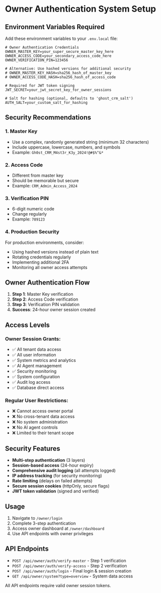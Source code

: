 
# Owner Authentication System Setup

## Environment Variables Required

Add these environment variables to your `.env.local` file:

```env
# Owner Authentication Credentials
OWNER_MASTER_KEY=your_super_secure_master_key_here
OWNER_ACCESS_CODE=your_secondary_access_code_here  
OWNER_VERIFICATION_PIN=123456

# Alternative: Use hashed versions for additional security
# OWNER_MASTER_KEY_HASH=sha256_hash_of_master_key
# OWNER_ACCESS_CODE_HASH=sha256_hash_of_access_code

# Required for JWT token signing
JWT_SECRET=your_jwt_secret_key_for_owner_sessions

# Salt for hashing (optional, defaults to 'ghost_crm_salt')
AUTH_SALT=your_custom_salt_for_hashing
```

## Security Recommendations

### 1. Master Key
- Use a complex, randomly generated string (minimum 32 characters)
- Include uppercase, lowercase, numbers, and symbols
- Example: `Gh0st_CRM_M4st3r_K3y_2024!@#$%^&*`

### 2. Access Code
- Different from master key
- Should be memorable but secure
- Example: `CRM_Admin_Access_2024`

### 3. Verification PIN
- 6-digit numeric code
- Change regularly
- Example: `789123`

### 4. Production Security
For production environments, consider:
- Using hashed versions instead of plain text
- Rotating credentials regularly
- Implementing additional 2FA
- Monitoring all owner access attempts

## Owner Authentication Flow

1. **Step 1**: Master Key verification
2. **Step 2**: Access Code verification  
3. **Step 3**: Verification PIN validation
4. **Success**: 24-hour owner session created

## Access Levels

### Owner Session Grants:
- ✅ All tenant data access
- ✅ All user information 
- ✅ System metrics and analytics
- ✅ AI Agent management
- ✅ Security monitoring
- ✅ System configuration
- ✅ Audit log access
- ✅ Database direct access

### Regular User Restrictions:
- ❌ Cannot access owner portal
- ❌ No cross-tenant data access
- ❌ No system administration
- ❌ No AI agent controls
- ❌ Limited to their tenant scope

## Security Features

- **Multi-step authentication** (3 layers)
- **Session-based access** (24-hour expiry)
- **Comprehensive audit logging** (all attempts logged)
- **IP address tracking** (for security monitoring)
- **Rate limiting** (delays on failed attempts)
- **Secure session cookies** (httpOnly, secure flags)
- **JWT token validation** (signed and verified)

## Usage

1. Navigate to `/owner/login`
2. Complete 3-step authentication
3. Access owner dashboard at `/owner/dashboard`
4. Use API endpoints with owner privileges

## API Endpoints

- `POST /api/owner/auth/verify-master` - Step 1 verification
- `POST /api/owner/auth/verify-access` - Step 2 verification  
- `POST /api/owner/auth/login` - Final login & session creation
- `GET /api/owner/system?type=overview` - System data access

All API endpoints require valid owner session tokens.